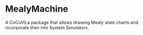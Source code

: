 # MealyMachine
A CoCoViLa package that allows drawing Mealy state charts and incorporate then into System Simulators.
